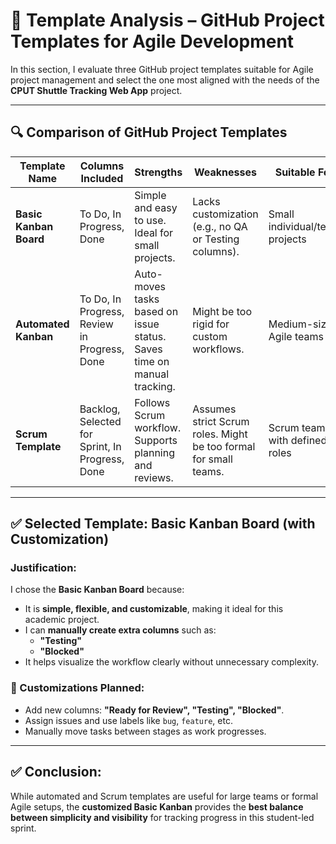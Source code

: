 # 📌 Template Analysis – GitHub Project Templates for Agile Development

In this section, I evaluate three GitHub project templates suitable for Agile project management and select the one most aligned with the needs of the **CPUT Shuttle Tracking Web App** project.

---

## 🔍 Comparison of GitHub Project Templates

| Template Name          | Columns Included                        | Strengths                                                                 | Weaknesses                                                              | Suitable For                    |
|------------------------|-----------------------------------------|--------------------------------------------------------------------------|-------------------------------------------------------------------------|---------------------------------|
| **Basic Kanban Board** | To Do, In Progress, Done                | Simple and easy to use. Ideal for small projects.                        | Lacks customization (e.g., no QA or Testing columns).                   | Small individual/team projects  |
| **Automated Kanban**   | To Do, In Progress, Review in Progress, Done | Auto-moves tasks based on issue status. Saves time on manual tracking.  | Might be too rigid for custom workflows.                                | Medium-sized Agile teams        |
| **Scrum Template**     | Backlog, Selected for Sprint, In Progress, Done | Follows Scrum workflow. Supports planning and reviews.                  | Assumes strict Scrum roles. Might be too formal for small teams.        | Scrum teams with defined roles  |

---

## ✅ Selected Template: **Basic Kanban Board (with Customization)**

### **Justification:**
I chose the **Basic Kanban Board** because:
- It is **simple, flexible, and customizable**, making it ideal for this academic project.
- I can **manually create extra columns** such as:
  - **"Testing"**
  - **"Blocked"**
- It helps visualize the workflow clearly without unnecessary complexity.

### 🔧 Customizations Planned:
- Add new columns: **"Ready for Review", "Testing", "Blocked"**.
- Assign issues and use labels like `bug`, `feature`, etc.
- Manually move tasks between stages as work progresses.

---

## ✅ Conclusion:
While automated and Scrum templates are useful for large teams or formal Agile setups, the **customized Basic Kanban** provides the **best balance between simplicity and visibility** for tracking progress in this student-led sprint.

